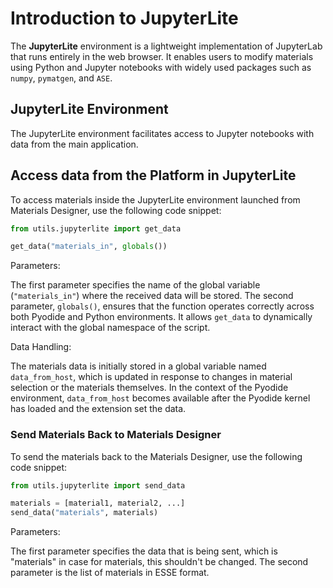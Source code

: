 # Introduction to JupyterLite

The **JupyterLite** environment is a lightweight implementation of JupyterLab that runs entirely in the web browser. It enables users to modify materials using Python and Jupyter notebooks with widely used packages such as `numpy`, `pymatgen`, and `ASE`.

## JupyterLite Environment

The JupyterLite environment facilitates access to Jupyter notebooks with data from the main application. 
## Access data from the Platform in JupyterLite

To access materials inside the JupyterLite environment launched from Materials Designer, use the following code snippet:

```python
from utils.jupyterlite import get_data

get_data("materials_in", globals())
```

Parameters:

The first parameter specifies the name of the global variable (`"materials_in"`) where the received data will be stored.
The second parameter, `globals()`, ensures that the function operates correctly across both Pyodide and Python environments. It allows `get_data` to dynamically interact with the global namespace of the script.

Data Handling:

The materials data is initially stored in a global variable named `data_from_host`, which is updated in response to changes in material selection or the materials themselves.
In the context of the Pyodide environment, `data_from_host` becomes available after the Pyodide kernel has loaded and the extension set the data.

### Send Materials Back to Materials Designer

To send the materials back to the Materials Designer, use the following code snippet:

```python
from utils.jupyterlite import send_data

materials = [material1, material2, ...]
send_data("materials", materials)
```

Parameters:

The first parameter specifies the data that is being sent, which is "materials" in case for materials, this shouldn't be changed. The second parameter is the list of materials in ESSE format.
